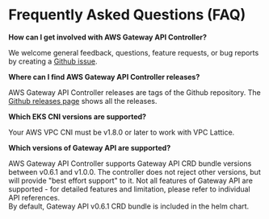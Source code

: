# Frequently Asked Questions (FAQ)



**How can I get involved with AWS Gateway API Controller?**

We welcome general feedback, questions, feature requests, or bug reports by creating a [Github issue](https://github.com/aws/aws-application-networking-k8s/issues/new).

**Where can I find AWS Gateway API Controller releases?**

AWS Gateway API Controller releases are tags of the Github repository. The [Github releases page](https://github.com/aws/aws-application-networking-k8s/releases) shows all the releases.

**Which EKS CNI versions are supported?**

Your AWS VPC CNI must be v1.8.0 or later to work with VPC Lattice.

**Which versions of Gateway API are supported?**

AWS Gateway API Controller supports Gateway API CRD bundle versions between v0.6.1 and v1.0.0.
The controller does not reject other versions, but will provide "best effort support" to it.
Not all features of Gateway API are supported - for detailed features and limitation, please refer to individual API references.  
By default, Gateway API v0.6.1 CRD bundle is included in the helm chart.
